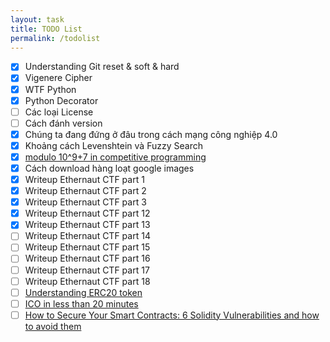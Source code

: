 ```yaml
---
layout: task
title: TODO List
permalink: /todolist
---
```


- [x] Understanding Git reset & soft & hard
- [x] Vigenere Cipher
- [x] WTF Python
- [x] Python Decorator
- [ ] Các loại License
- [ ] Cách đánh version
- [x] Chúng ta đang đứng ở đâu trong cách mạng công nghiệp 4.0
- [x] Khoảng cách Levenshtein và Fuzzy Search
- [x] [modulo 10^9+7 in competitive programming](https://www.quora.com/What-exactly-is-print-it-modulo-10-9-+-7-in-competitive-programming-web-sites)
- [x] Cách download hàng loạt google images
- [x] Writeup Ethernaut CTF part 1
- [x] Writeup Ethernaut CTF part 2
- [x] Writeup Ethernaut CTF part 3
- [x] Writeup Ethernaut CTF part 12
- [x] Writeup Ethernaut CTF part 13
- [ ] Writeup Ethernaut CTF part 14
- [ ] Writeup Ethernaut CTF part 15
- [ ] Writeup Ethernaut CTF part 16
- [ ] Writeup Ethernaut CTF part 17
- [ ] Writeup Ethernaut CTF part 18
- [ ] [Understanding ERC20 token](https://medium.com/@jgm.orinoco/understanding-erc-20-token-contracts-a809a7310aa5)
- [ ] [ICO in less than 20 minutes](https://medium.com/bitfwd/how-to-do-an-ico-on-ethereum-in-less-than-20-minutes-a0062219374)
- [ ] [How to Secure Your Smart Contracts: 6 Solidity Vulnerabilities and how to avoid them](https://medium.com/loom-network/how-to-secure-your-smart-contracts-6-solidity-vulnerabilities-and-how-to-avoid-them-part-1-c33048d4d17d)